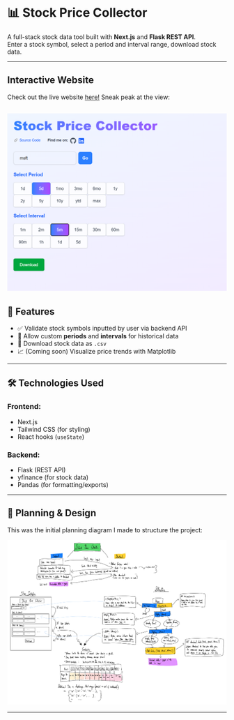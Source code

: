 # 📊 Stock Price Collector

A full-stack stock data tool built with **Next.js** and **Flask REST API**.  
Enter a stock symbol, select a period and interval range, download stock data.  

---

## Interactive Website
Check out the live website [here!](https://stock-price-collector.vercel.app/)
Sneak peak at the view:


[![Website](stock-frontend/public/website-picture.png)](stock-frontend/public/website-picture.png)
---

## 🚀 Features

- ✅ Validate stock symbols inputted by user via backend API
- 📅 Allow custom **periods** and **intervals** for historical data
- 🧾 Download stock data as `.csv`
- 📈 (Coming soon) Visualize price trends with Matplotlib

---

## 🛠️ Technologies Used

### Frontend:
- Next.js
- Tailwind CSS (for styling)
- React hooks (`useState`)

### Backend:
- Flask (REST API)
- yfinance (for stock data)
- Pandas (for formatting/exports)

---

## 🧠 Planning & Design

This was the initial planning diagram I made to structure the project:

[![Project Planning Diagram](stock-frontend/public/outlines/project-outline-1.jpg)](stock-frontend/public/outlines/project-outline-1.jpg)

---

<!-- ## 🧪 Current Progress

The following is the current state of the project, showing:
- Validating a stock symbol
- Period and interval selection buttons with highlighted states

[![Current Progress](stock-frontend/public/current-progress.png)](stock-frontend/public/current-progress.png)

--- -->

